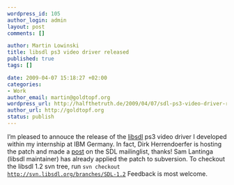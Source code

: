 ```yaml
--- 
wordpress_id: 105
author_login: admin
layout: post
comments: []

author: Martin Lowinski
title: libsdl ps3 video driver released
published: true
tags: []

date: 2009-04-07 15:18:27 +02:00
categories: 
- Work
author_email: martin@goldtopf.org
wordpress_url: http://halfthetruth.de/2009/04/07/sdl-ps3-video-driver-released/
author_url: http://goldtopf.org
status: publish
---
```

I&rsquo;m pleased to annouce the release of the <a href="http://libsdl.org/">libsdl</a> ps3 video driver I developed within my internship at IBM Germany. In fact, Dirk Herrendoerfer is hosting the patch and made a <a href="http://lists.libsdl.org/pipermail/sdl-libsdl.org/2009-April/069546.html">post</a> on the SDL mailinglist, thanks! Sam Lantinga (libsdl maintainer) has  already applied the patch to subversion. To checkout the libsdl 1.2 svn  tree, run <code>svn checkout http://svn.libsdl.org/branches/SDL-1.2</code> Feedback is most welcome.
